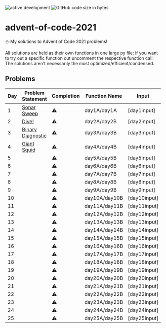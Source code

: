 
![active development](https://img.shields.io/badge/active%20dev-yes-brightgreen.svg)
![GitHub code size in bytes](https://img.shields.io/github/languages/code-size/simcard0000/advent-of-code-2021.svg)
# advent-of-code-2021
⛄ My solutions to Advent of Code 2021 problems! 

All solutions are held as their own functions in one large py file; if you want to try out a specific function out uncomment the respective function call! The solutions aren't necessarily the most optimized/efficient/condensed.

## Problems
| Day | Problem Statement                                          | Completion  | Function Name |           Input           | A: Solution | B: Solution | 
| --- | ---------------------------------------------------------- | ----------- | ------------- | ------------------------- | ----------- | ----------- |
|  1  | [Sonar Sweep](https://adventofcode.com/2021/day/1)         |⚠            | day1A/day1A  | [day1input]                |             |             |
|  2  | [Dive!](https://adventofcode.com/2021/day/2)               |⚠            | day2A/day2B  | [day2input]                |             |             | 
|  3  | [Binary Diagnostic](https://adventofcode.com/2021/day/3)   |⚠            | day3A/day3B  | [day3input]                |             |             |
|  4  | [Giant Squid](https://adventofcode.com/2021/day/4)         |⚠            | day4A/day4B  | [day4input]                |             |             |
|  5  |                                                            |⚠            | day5A/day5B  | [day5input]                |             |             |
|  6  |                                                            |⚠            | day6A/day6B  | [day6input]                |             |             |
|  7  |                                                            |⚠            | day7A/day7B  | [day7input]                |             |             |
|  8  |                                                            |⚠            | day8A/day8B  | [day8input]                |             |             |
|  9  |                                                            |⚠            | day9A/day9B  | [day9input]                |             |             |
| 10  |                                                            |⚠            | day10A/day10B| [day10input]               |             |             |
| 11  |                                                            |⚠            | day11A/day11B| [day11input]               |             |             |
| 12  |                                                            |⚠            | day12A/day12B| [day12input]               |             |             |
| 13  |                                                            |⚠            | day13A/day13B| [day13input]               |             |             |
| 14  |                                                            |⚠            | day14A/day14B| [day14input]               |             |             |
| 15  |                                                            |⚠            | day15A/day15B| [day15input]               |             |             |
| 16  |                                                            |⚠            | day16A/day16B| [day16input]               |             |             |
| 17  |                                                            |⚠            | day17A/day17B| [day17input]               |             |             |
| 18  |                                                            |⚠            | day18A/day18B| [day18input]               |             |             |
| 19  |                                                            |⚠            | day19A/day19B| [day19input]               |             |             |
| 20  |                                                            |⚠            | day20A/day20B| [day20input]               |             |             |
| 21  |                                                            |⚠            | day21A/day21B| [day21input]               |             |             |
| 22  |                                                            |⚠            | day22A/day22B| [day22input]               |             |             |
| 23  |                                                            |⚠            | day23A/day23B| [day23input]               |             |             |
| 24  |                                                            |⚠            | day24A/day24B| [day24input]               |             |             |
| 25  |                                                            |⚠            | day25A/day25B| [day25input]               |             |             |
